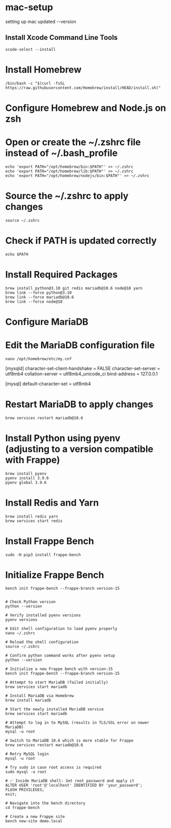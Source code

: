 # mac-setup
setting up mac updated --version

## Install Xcode Command Line Tools
```
xcode-select --install
```
# Install Homebrew
```
/bin/bash -c "$(curl -fsSL https://raw.githubusercontent.com/Homebrew/install/HEAD/install.sh)"
```
# Configure Homebrew and Node.js on zsh
# Open or create the ~/.zshrc file instead of ~/.bash_profile

```
echo 'export PATH="/opt/homebrew/bin:$PATH"' >> ~/.zshrc
echo 'export PATH="/opt/homebrew/lib:$PATH"' >> ~/.zshrc
echo 'export PATH="/opt/homebrew/nodejs/bin:$PATH"' >> ~/.zshrc
```
# Source the ~/.zshrc to apply changes
```
source ~/.zshrc
```
# Check if PATH is updated correctly
```
echo $PATH
```
# Install Required Packages
```
brew install python@3.10 git redis mariadb@10.6 node@18 yarn
brew link --force python@3.10
brew link --force mariadb@10.6
brew link --force node@18
```
# Configure MariaDB
# Edit the MariaDB configuration file
```
nano /opt/homebrew/etc/my.cnf
```
[mysqld]
character-set-client-handshake = FALSE
character-set-server = utf8mb4
collation-server = utf8mb4_unicode_ci
bind-address = 127.0.0.1

[mysql]
default-character-set = utf8mb4

# Restart MariaDB to apply changes
```
brew services restart mariadb@10.6
```
# Install Python using pyenv (adjusting to a version compatible with Frappe)
```
brew install pyenv
pyenv install 3.9.6
pyenv global 3.9.6
```
# Install Redis and Yarn
```
brew install redis yarn
brew services start redis
```
# Install Frappe Bench
```
sudo -H pip3 install frappe-bench
```
# Initialize Frappe Bench
```
bench init frappe-bench --frappe-branch version-15
```

```

# Check Python version
python --version
 
# Verify installed pyenv versions
pyenv versions
 
# Edit shell configuration to load pyenv properly
nano ~/.zshrc
 
# Reload the shell configuration
source ~/.zshrc
 
# Confirm python command works after pyenv setup
python --version
 
# Initialize a new Frappe bench with version-15
bench init frappe-bench --frappe-branch version-15
 
# Attempt to start MariaDB (failed initially)
brew services start mariadb
 
# Install MariaDB via Homebrew
brew install mariadb
 
# Start the newly installed MariaDB service
brew services start mariadb
 
# Attempt to log in to MySQL (results in TLS/SSL error on newer MariaDB)
mysql -u root
 
# Switch to MariaDB 10.6 which is more stable for Frappe
brew services restart mariadb@10.6
 
# Retry MySQL login
mysql -u root
 
# Try sudo in case root access is required
sudo mysql -u root
 
# ✅ Inside MariaDB shell: Set root password and apply it
ALTER USER 'root'@'localhost' IDENTIFIED BY 'your_password';
FLUSH PRIVILEGES;
exit;
 
# Navigate into the bench directory
cd frappe-bench
 
# Create a new Frappe site
bench new-site demo.local

```
